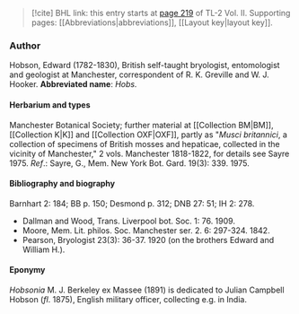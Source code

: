 > [!cite] BHL link: this entry starts at [page 219](https://www.biodiversitylibrary.org/page/33068461) of TL-2 Vol. II.
> Supporting pages: [[Abbreviations|abbreviations]], [[Layout key|layout key]].

### Author

Hobson, Edward (1782-1830), British self-taught bryologist, entomologist and geologist at Manchester, correspondent of R. K. Greville and W. J. Hooker. 
**Abbreviated name**: *Hobs.*

#### Herbarium and types

Manchester Botanical Society; further material at [[Collection BM|BM]], [[Collection K|K]] and [[Collection OXF|OXF]], partly as "*Musci britannici*, a collection of specimens of British mosses and hepaticae, collected in the vicinity of Manchester," 2 vols. Manchester 1818-1822, for details see Sayre 1975.
*Ref*.: Sayre, G., Mem. New York Bot. Gard. 19(3): 339. 1975.

#### Bibliography and biography

Barnhart 2: 184; BB p. 150; Desmond p. 312; DNB 27: 51; IH 2: 278.
- Dallman and Wood, Trans. Liverpool bot. Soc. 1: 76. 1909.
- Moore, Mem. Lit. philos. Soc. Manchester ser. 2. 6: 297-324. 1842.
- Pearson, Bryologist 23(3): 36-37. 1920 (on the brothers Edward and William H.).

#### Eponymy

*Hobsonia* M. J. Berkeley ex Massee (1891) is dedicated to Julian Campbell Hobson (*fl*. 1875), English military officer, collecting e.g. in India.

